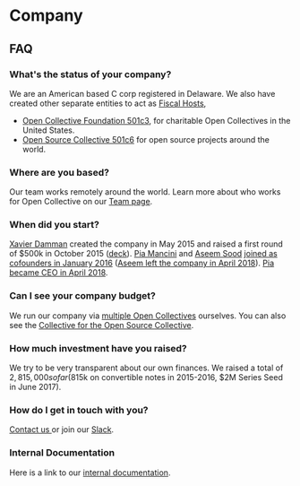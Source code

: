 # Company

## FAQ

### What's the status of your company?

We are an American based C corp registered in Delaware. We also have created other separate entities to act as [Fiscal Hosts](../fiscal-hosts/fiscal-hosts.md),&#x20;

* [Open Collective Foundation 501c3](https://opencollective.com/foundation), for charitable Open Collectives in the United States. &#x20;
* [Open Source Collective 501c6](https://opencollective.com/opensource) for open source projects around the world.

### Where are you based?

Our team works remotely around the world. Learn more about who works for Open Collective on our [Team page](team.md).&#x20;

### When did you start?

[Xavier Damman](https://twitter.com/xdamman) created the company in May 2015 and raised a first round of $500k in October 2015 ([deck](https://www.dropbox.com/s/klwxkewuf9mnjy1/OpenCollective.pdf?dl=0)). [Pia Mancini](https://twitter.com/piamancini) and [Aseem Sood](https://twitter.com/aseemsood\_) [joined as cofounders in January 2016](https://medium.com/open-collective/pia-mancini-and-aseem-sood-join-opencollective-as-cofounders-2d4549bd46fd) ([Aseem left the company in April 2018](https://medium.com/open-collective/team-update-19749b964e39)). [Pia became CEO in April 2018](https://medium.com/open-collective/my-new-role-at-open-collective-3bbad22f1715).

### Can I see your company budget?

We run our company via [multiple Open Collectives](https://opencollective.com/opencollective) ourselves. You can also see the [Collective for the Open Source Collective](https://opencollective.com/opensource).&#x20;

### How much investment have you raised?

We try to be very transparent about our own finances. We raised a total of $2,815,000 so far ($815k on convertible notes in 2015-2016, $2M Series Seed in June 2017).

### How do I get in touch with you?

[Contact us ](https://opencollective.com/contact)or join our [Slack](https://slack.opencollective.com).

### Internal Documentation&#x20;

Here is a link to our [internal documentation](https://docs-internal.opencollective.com).

